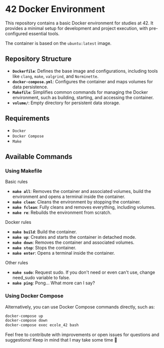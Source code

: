 # 42 Docker Environment

This repository contains a basic Docker environment for studies at 42. It provides a minimal setup for development and project execution, with pre-configured essential tools.

The container is based on the `ubuntu:latest` image.

## Repository Structure

- **`Dockerfile`**: Defines the base image and configurations, including tools like `clang`, `make`, `valgrind`, and `Norminette`.
- **`docker-compose.yml`**: Configures the container and maps volumes for data persistence.
- **`Makefile`**: Simplifies common commands for managing the Docker environment, such as building, starting, and accessing the container.
- **`volume/`**: Empty directory for persistent data storage.

## Requirements

- `Docker`
- `Docker Compose`
- `Make`

## Available Commands

### Using Makefile

Basic rules
- **`make all`**: Removes the container and associated volumes, build the environment and opens a terminal inside the container.
- **`make clean`**: Cleans the environment by stopping the container.
- **`make fclean`**: Fully cleans and removes everything, including volumes.
- **`make re`**: Rebuilds the environment from scratch.

Docker rules
- **`make build`**: Build the container.
- **`make up`**: Creates and starts the container in detached mode.
- **`make down`**: Removes the container and associated volumes.
- **`make stop`**: Stops the container.
- **`make enter`**: Opens a terminal inside the container.

Other rules
- **`make sudo`**: Request sudo. If you don't need or even can't use, change need_sudo variable to false.
- **`make ping`**: Pong... What more can I say?


### Using Docker Compose

Alternatively, you can use Docker Compose commands directly, such as:

```bash
docker-compose up
docker-compose down
docker-compose exec ecole_42 bash
```

Feel free to contribute with improvements or open issues for questions and suggestions! Keep in mind that I may take some time 👀